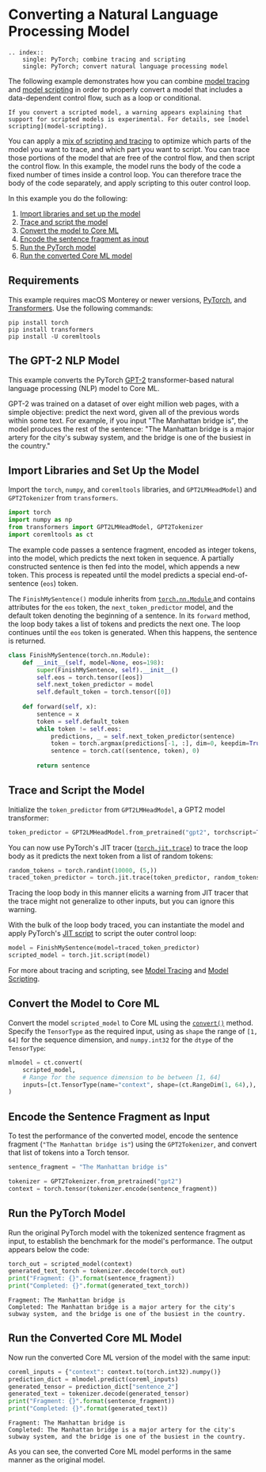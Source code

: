 # Converting a Natural Language Processing Model

```{eval-rst}
.. index:: 
    single: PyTorch; combine tracing and scripting
    single: PyTorch; convert natural language processing model
```

The following example demonstrates how you can combine [model tracing](model-tracing) and [model scripting](model-scripting) in order to properly convert a model that includes a data-dependent control flow, such as a loop or conditional. 

```{warning}
If you convert a scripted model, a warning appears explaining that support for scripted models is experimental. For details, see [model scripting](model-scripting).
```

You can apply a [mix of scripting and tracing](model-scripting.md#mix-tracing-and-scripting) to optimize which parts of the model you want to trace, and which part you want to script. You can trace those portions of the model that are free of the control flow, and then script the control flow. In this example, the model runs the body of the code a fixed number of times inside a control loop. You can therefore trace the body of the code separately, and apply scripting to this outer control loop.

In this example you do the following:

1. [Import libraries and set up the model](#import-libraries-and-set-up-the-model)
2. [Trace and script the model](#trace-and-script-the-model)
3. [Convert the model to Core ML](#convert-the-model-to-core-ml)
4. [Encode the sentence fragment as input](#encode-the-sentence-fragment-as-input)
5. [Run the PyTorch model](#run-the-pytorch-model)
6. [Run the converted Core ML model](#run-the-converted-core-ml-model)


## Requirements

This example requires macOS Monterey or newer versions, [PyTorch](https://pytorch.org/), and [Transformers](https://huggingface.co/transformers/index.html). Use the following commands:

```shell
pip install torch
pip install transformers
pip install -U coremltools
```


## The GPT-2 NLP Model

This example converts the PyTorch [GPT-2](https://huggingface.co/transformers/model_doc/gpt2.html) transformer-based natural language processing (NLP) model to Core ML.

GPT-2 was trained on a dataset of over eight million web pages, with a simple objective: predict the next word, given all of the previous words within some text. For example, if you input "The Manhattan bridge is", the model produces the rest of the sentence: "The Manhattan bridge is a major artery for the city's subway system, and the bridge is one of the busiest in the country."

## Import Libraries and Set Up the Model

Import the `torch`, `numpy`, and `coremltools` libraries, and `GPT2LMHeadModel`) and `GPT2Tokenizer` from `transformers`. 

```python
import torch
import numpy as np
from transformers import GPT2LMHeadModel, GPT2Tokenizer
import coremltools as ct
```

The example code passes a sentence fragment, encoded as integer tokens, into the model, which predicts the next token in sequence. A partially constructed sentence is then fed into the model, which appends a new token. This process is repeated until the model predicts a special end-of-sentence (`eos`) token. 

The `FinishMySentence()` module inherits from [`torch.nn.Module` ](https://pytorch.org/docs/stable/generated/torch.nn.Module.html) and contains attributes for the `eos` token, the `next_token_predictor` model, and the default token denoting the beginning of a sentence. In its `forward` method, the loop body takes a list of tokens and predicts the next one. The loop continues until the `eos` token is generated. When this happens, the sentence is returned.

```python
class FinishMySentence(torch.nn.Module):
    def __init__(self, model=None, eos=198):
        super(FinishMySentence, self).__init__()
        self.eos = torch.tensor([eos])
        self.next_token_predictor = model
        self.default_token = torch.tensor([0])
    
    def forward(self, x):
        sentence = x
        token = self.default_token
        while token != self.eos:
            predictions, _ = self.next_token_predictor(sentence)
            token = torch.argmax(predictions[-1, :], dim=0, keepdim=True)
            sentence = torch.cat((sentence, token), 0)
        
        return sentence
```

## Trace and Script the Model

Initialize the `token_predictor` from `GPT2LMHeadModel`, a GPT2 model transformer:

```python
token_predictor = GPT2LMHeadModel.from_pretrained("gpt2", torchscript=True).eval()
```

You can now use PyTorch's JIT tracer ([`torch.jit.trace`](https://pytorch.org/docs/stable/generated/torch.jit.trace.html)) to trace the loop body as it predicts the next token from a list of random tokens:

```python
random_tokens = torch.randint(10000, (5,))
traced_token_predictor = torch.jit.trace(token_predictor, random_tokens)
```

Tracing the loop body in this manner elicits a warning from JIT tracer that the trace might not generalize to other inputs, but you can ignore this warning.

With the bulk of the loop body traced, you can instantiate the model and apply PyTorch's [JIT script](https://pytorch.org/docs/stable/generated/torch.jit.script.html) to script the outer control loop:

```python
model = FinishMySentence(model=traced_token_predictor)
scripted_model = torch.jit.script(model)
```

For more about tracing and scripting, see [Model Tracing](model-tracing) and [Model Scripting](model-scripting).

## Convert the Model to Core ML

Convert the model `scripted_model` to Core ML using the [`convert()`](https://apple.github.io/coremltools/source/coremltools.converters.convert.html#module-coremltools.converters._converters_entry) method. Specify the `TensorType` as the required input, using as `shape` the range of `[1, 64]` for the sequence dimension, and `numpy.int32` for the `dtype` of the `TensorType`:

```python
mlmodel = ct.convert(
    scripted_model,
    # Range for the sequence dimension to be between [1, 64]
    inputs=[ct.TensorType(name="context", shape=(ct.RangeDim(1, 64),), dtype=np.int32)],
)
```

## Encode the Sentence Fragment as Input

To test the performance of the converted model, encode the sentence fragment (`"The Manhattan bridge is"`) using the `GPT2Tokenizer`, and  convert that list of tokens into a Torch tensor.

```python
sentence_fragment = "The Manhattan bridge is"

tokenizer = GPT2Tokenizer.from_pretrained("gpt2")
context = torch.tensor(tokenizer.encode(sentence_fragment))
```


## Run the PyTorch Model

Run the original PyTorch model with the tokenized sentence fragment as input, to establish the benchmark for the model's performance. The output appears below the code:

```python
torch_out = scripted_model(context)
generated_text_torch = tokenizer.decode(torch_out)
print("Fragment: {}".format(sentence_fragment))
print("Completed: {}".format(generated_text_torch))
```

```text Output
Fragment: The Manhattan bridge is
Completed: The Manhattan bridge is a major artery for the city's subway system, and the bridge is one of the busiest in the country.
```

## Run the Converted Core ML Model

Now run the converted Core ML version of the model with the same input:

```python
coreml_inputs = {"context": context.to(torch.int32).numpy()}
prediction_dict = mlmodel.predict(coreml_inputs)
generated_tensor = prediction_dict["sentence_2"]
generated_text = tokenizer.decode(generated_tensor)
print("Fragment: {}".format(sentence_fragment))
print("Completed: {}".format(generated_text))
```

```text Output
Fragment: The Manhattan bridge is
Completed: The Manhattan bridge is a major artery for the city's subway system, and the bridge is one of the busiest in the country.
```

As you can see, the converted Core ML model performs in the same manner as the original model.


